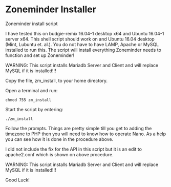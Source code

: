 # Zoneminder Installer
Zoneminder install script

I have tested this on budgie-remix 16.04-1 desktop x64 and Ubuntu 16.04-1 server x64. This shell script should work on and Ubuntu 16.04 desktop (Mint, Lubuntu et. al.). You do not have to have LAMP, Apache or MySQL installed to run this. The script will install everything Zoneminder needs to function and set up Zoneminder!

WARNING: This script installs Mariadb Server and Client and will replace MySQL if it is installed!!!

Copy the file, zm_install, to your home directory.

Open a terminal and run:

<code>chmod 755 zm_install</code>

Start the script by entering:

<code>./zm_install</code>

Follow the prompts. Things are pretty simple till you get to adding the timezone to PHP then you will need to know how to operate Nano. As a help you can see how it is done in the procedure above.

I did not include the fix for the API in this script but it is an edit to apache2.conf which is shown on above procedure.

WARNING: This script installs Mariadb Server and Client and will replace MySQL if it is installed!!!

Good Luck! 
